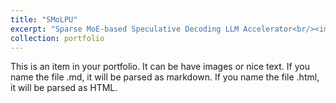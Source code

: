 ```yaml
---
title: "SMoLPU"
excerpt: "Sparse MoE-based Speculative Decoding LLM Accelerator<br/><img src='/images/project/SMoLPU_ISSCC26_2503_2507.png'><br/><img src='/images/project/SMoLPU_ISSCC26_architecture.png'>"
collection: portfolio
---
```


This is an item in your portfolio. It can be have images or nice text. If you name the file .md, it will be parsed as markdown. If you name the file .html, it will be parsed as HTML.

